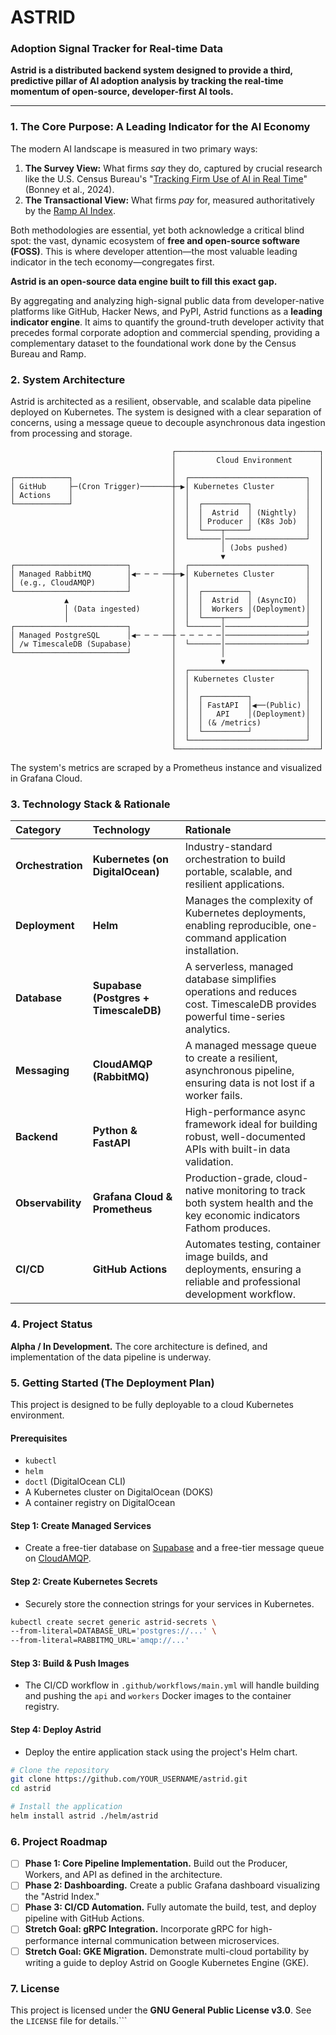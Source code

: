 
# ASTRID
### Adoption Signal Tracker for Real-time Data

**Astrid is a distributed backend system designed to provide a third, predictive pillar of AI adoption analysis by tracking the real-time momentum of open-source, developer-first AI tools.**

---

### 1. The Core Purpose: A Leading Indicator for the AI Economy

The modern AI landscape is measured in two primary ways:
1.  **The Survey View:** What firms *say* they do, captured by crucial research like the U.S. Census Bureau's "[Tracking Firm Use of AI in Real Time](https://www2.census.gov/ces/wp/2024/CES-WP-24-16.pdf)" (Bonney et al., 2024).
2.  **The Transactional View:** What firms *pay* for, measured authoritatively by the [Ramp AI Index](https://ramp.com/economics/ai-index).

Both methodologies are essential, yet both acknowledge a critical blind spot: the vast, dynamic ecosystem of **free and open-source software (FOSS)**. This is where developer attention—the most valuable leading indicator in the tech economy—congregates first.

**Astrid is an open-source data engine built to fill this exact gap.**

By aggregating and analyzing high-signal public data from developer-native platforms like GitHub, Hacker News, and PyPI, Astrid functions as a **leading indicator engine**. It aims to quantify the ground-truth developer activity that precedes formal corporate adoption and commercial spending, providing a complementary dataset to the foundational work done by the Census Bureau and Ramp.

### 2. System Architecture

Astrid is architected as a resilient, observable, and scalable data pipeline deployed on Kubernetes. The system is designed with a clear separation of concerns, using a message queue to decouple asynchronous data ingestion from processing and storage.

```plaintext
                                    ┌────────────────────────────────┐
                                    │         Cloud Environment      │
                                    │                                │
┌────────────┐                      │  ┌──────────────────────────┐  │
│ GitHub     ├─(Cron Trigger)───────┼─▶│ Kubernetes Cluster       │  │
│ Actions    │                      │  │                          │  │
└────────────┘                      │  │  ┌──────────┐            │  │
                                    │  │  │  Astrid  │ (Nightly)  │  │
                                    │  │  │ Producer │ (K8s Job)  │  │
                                    │  │  └────┬─────┘            │  │
                                    │  └───────│──────────────────┘  │
                                    │          │ (Jobs pushed)       │
                                    │          ▼                     │
┌─────────────────────────┐         │  ┌──────────────────────────┐  │
│ Managed RabbitMQ        │◀─ ─ ─ ──┼─▶│ Kubernetes Cluster       │  │
│ (e.g., CloudAMQP)       │         │  │                          │  │
└─────────────────────────┘         │  │  ┌──────────┐            │  │
            ▲                       │  │  │  Astrid  │ (AsyncIO)  │  │
            │ (Data ingested)       │  │  │  Workers │(Deployment)│  │
            │                       │  │  └────┬─────┘            │  │
┌─────────────────────────┐         │  └───────│──────────────────┘  │
│ Managed PostgreSQL      │◀─ ─ ─ ──┼ ─ ─ ─ ─ ─│──────────────────┘  │
│ /w TimescaleDB (Supabase)         │  └───────│──────────────────┘  │
└─────────────────────────┘         │          │                     │
                                    │          ▼                     │
                                    │  ┌──────────────────────────┐  │
                                    │  │ Kubernetes Cluster       │  │
                                    │  │                          │  │
                                    │  │  ┌──────────┐            │  │
                                    │  │  │ FastAPI  │◀──(Public) │  │
                                    │  │  │   API    │(Deployment)│  │
                                    │  │  │ (& /metrics)          │  │
                                    │  │  └──────────┘            │  │
                                    │  └──────────────────────────┘  │
                                    └────────────────────────────────┘
```
The system's metrics are scraped by a Prometheus instance and visualized in Grafana Cloud.

### 3. Technology Stack & Rationale

| Category      | Technology                        | Rationale                                                                                                       |
| :------------ | :-------------------------------- | :-------------------------------------------------------------------------------------------------------------- |
| **Orchestration** | **Kubernetes (on DigitalOcean)**  | Industry-standard orchestration to build portable, scalable, and resilient applications.                                  |
| **Deployment**  | **Helm**                          | Manages the complexity of Kubernetes deployments, enabling reproducible, one-command application installation.        |
| **Database**    | **Supabase (Postgres + TimescaleDB)** | A serverless, managed database simplifies operations and reduces cost. TimescaleDB provides powerful time-series analytics. |
| **Messaging**   | **CloudAMQP (RabbitMQ)**          | A managed message queue to create a resilient, asynchronous pipeline, ensuring data is not lost if a worker fails. |
| **Backend**     | **Python & FastAPI**              | High-performance async framework ideal for building robust, well-documented APIs with built-in data validation.      |
| **Observability**| **Grafana Cloud & Prometheus**    | Production-grade, cloud-native monitoring to track both system health and the key economic indicators Fathom produces. |
| **CI/CD**       | **GitHub Actions**                | Automates testing, container image builds, and deployments, ensuring a reliable and professional development workflow. |


### 4. Project Status

**Alpha / In Development.** The core architecture is defined, and implementation of the data pipeline is underway.

### 5. Getting Started (The Deployment Plan)

This project is designed to be fully deployable to a cloud Kubernetes environment.

#### Prerequisites
- `kubectl`
- `helm`
- `doctl` (DigitalOcean CLI)
- A Kubernetes cluster on DigitalOcean (DOKS)
- A container registry on DigitalOcean

#### Step 1: Create Managed Services
- Create a free-tier database on [Supabase](https://supabase.com/) and a free-tier message queue on [CloudAMQP](https://www.cloudamqp.com/).

#### Step 2: Create Kubernetes Secrets
- Securely store the connection strings for your services in Kubernetes.
```bash
kubectl create secret generic astrid-secrets \
--from-literal=DATABASE_URL='postgres://...' \
--from-literal=RABBITMQ_URL='amqp://...'
```

#### Step 3: Build & Push Images
- The CI/CD workflow in `.github/workflows/main.yml` will handle building and pushing the `api` and `workers` Docker images to the container registry.

#### Step 4: Deploy Astrid
- Deploy the entire application stack using the project's Helm chart.
```bash
# Clone the repository
git clone https://github.com/YOUR_USERNAME/astrid.git
cd astrid

# Install the application
helm install astrid ./helm/astrid
```

### 6. Project Roadmap

- [ ] **Phase 1: Core Pipeline Implementation.** Build out the Producer, Workers, and API as defined in the architecture.
- [ ] **Phase 2: Dashboarding.** Create a public Grafana dashboard visualizing the "Astrid Index."
- [ ] **Phase 3: CI/CD Automation.** Fully automate the build, test, and deploy pipeline with GitHub Actions.
- [ ] **Stretch Goal: gRPC Integration.** Incorporate gRPC for high-performance internal communication between microservices.
- [ ] **Stretch Goal: GKE Migration.** Demonstrate multi-cloud portability by writing a guide to deploy Astrid on Google Kubernetes Engine (GKE).

### 7. License
This project is licensed under the **GNU General Public License v3.0**. See the `LICENSE` file for details.```
